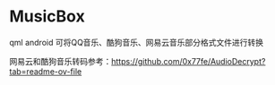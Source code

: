 # MusicBox
qml android 可将QQ音乐、酷狗音乐、网易云音乐部分格式文件进行转换

网易云和酷狗音乐转码参考：https://github.com/0x77fe/AudioDecrypt?tab=readme-ov-file
